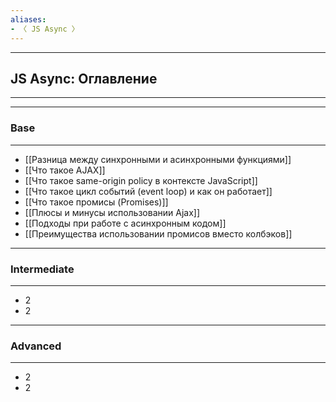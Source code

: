 ```yaml
---
aliases:
- 〈 JS Async 〉
---
```

----
## JS Async: Оглавление
---
----
### Base
---
- [[Разница между синхронными и асинхронными функциями]]
- [[Что такое AJAX]]
- [[Что такое same-origin policy в контексте JavaScript]]
- [[Что такое цикл событий (event loop) и как он работает]]
- [[Что такое промисы (Promises)]]
- [[Плюсы и минусы использовании Ajax]]
- [[Подходы при работе с асинхронным кодом]]
- [[Преимущества использовании промисов вместо колбэков]]
----
### Intermediate
---
- 2
- 2
----
### Advanced
---
- 2
- 2